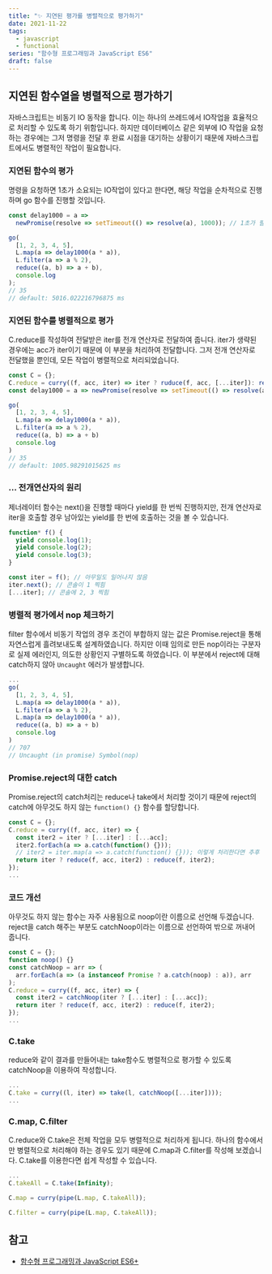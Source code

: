 ```yaml
---
title: "✨ 지연된 평가를 병렬적으로 평가하기"
date: 2021-11-22
tags:
  - javascript
  - functional
series: "함수형 프로그래밍과 JavaScript ES6"
draft: false
---
```


## 지연된 함수열을 병렬적으로 평가하기

자바스크립트는 비동기 IO 동작을 합니다. 이는 하나의 쓰레드에서 IO작업을 효율적으로 처리할 수 있도록 하기 위함입니다. 하지만 데이터베이스 같은 외부에 IO 작업을 요청하는 경우에는 그저 명령을 전달 후 완료 시점을 대기하는 상황이기 때문에 자바스크립트에서도 병렬적인 작업이 필요합니다.

### 지연된 함수의 평가

명령을 요청하면 1초가 소요되는 IO작업이 있다고 한다면, 해당 작업을 순차적으로 진행하며 go 함수를 진행할 것입니다.

```jsx
const delay1000 = a =>
  newPromise(resolve => setTimeout(() => resolve(a), 1000)); // 1초가 필요한 비동기 작업

go(
  [1, 2, 3, 4, 5],
  L.map(a => delay1000(a * a)),
  L.filter(a => a % 2),
  reduce((a, b) => a + b),
  console.log
);
// 35
// default: 5016.022216796875 ms
```

### 지연된 함수를 병렬적으로 평가

C.reduce를 작성하여 전달받은 iter를 전개 연산자로 전달하여 줍니다. iter가 생략된 경우에는 acc가 iter이기 때문에 이 부분을 처리하여 전달합니다. 그저 전개 연산자로 전달했을 뿐인데, 모든 작업이 병렬적으로 처리되었습니다.

```jsx
const C = {};
C.reduce = curry((f, acc, iter) => iter ? ruduce(f, acc, [...iter]): reduce(f, [...acc]))
const delay1000 = a => newPromise(resolve => setTimeout(() => resolve(a), 1000)) // 1초가 필요한 비동기 작업

go(
  [1, 2, 3, 4, 5],
  L.map(a => delay1000(a * a)),
  L.filter(a => a % 2),
  reduce((a, b) => a + b)
  console.log
)
// 35
// default: 1005.98291015625 ms
```

### ... 전개연산자의 원리

제너레이터 함수는 next()을 진행할 때마다 yield를 한 번씩 진행하지만, 전개 연산자로 iter을 호출할 경우 남아있는 yield를 한 번에 호출하는 것을 볼 수 있습니다.

```jsx
function* f() {
  yield console.log(1);
  yield console.log(2);
  yield console.log(3);
}

const iter = f(); // 아무일도 일어나지 않음
iter.next(); // 콘솔이 1 찍힘
[...iter]; // 콘솔에 2, 3 찍힘
```

### 병렬적 평가에서 nop 체크하기

filter 함수에서 비동기 작업의 경우 조건이 부합하지 않는 값은 Promise.reject을 통해 자연스럽게 흘려보내도록 설계하였습니다. 하지만 이때 임의로 만든 nop이라는 구분자로 실제 에러인지, 의도한 상황인지 구별하도록 하였습니다. 이 부분에서 reject에 대해 catch하지 않아 `Uncaught` 에러가 발생합니다.

```jsx
...
go(
  [1, 2, 3, 4, 5],
  L.map(a => delay1000(a * a)),
  L.filter(a => a % 2),
  L.map(a => delay1000(a * a)),
  reduce((a, b) => a + b)
  console.log
)
// 707
// Uncaught (in promise) Symbol(nop)
```

### Promise.reject의 대한 catch

Promise.reject의 catch처리는 reduce나 take에서 처리할 것이기 때문에 reject의 catch에 아무것도 하지 않는 `function() {}` 함수를 할당합니다.

```jsx
const C = {};
C.reduce = curry((f, acc, iter) => {
  const iter2 = iter ? [...iter] : [...acc];
  iter2.forEach(a => a.catch(function() {}));
  // iter2 = iter.map(a => a.catch(function() {})); 이렇게 처리한다면 추후 catch 불가능!
  return iter ? reduce(f, acc, iter2) : reduce(f, iter2);
});
...
```

### 코드 개선

아무것도 하지 않는 함수는 자주 사용됨으로 noop이란 이름으로 선언해 두겠습니다. reject을 catch 해주는 부분도 catchNoop이라는 이름으로 선언하여 밖으로 꺼내어 줍니다.

```jsx
const C = {};
function noop() {}
const catchNoop = arr => (
  arr.forEach(a => (a instanceof Promise ? a.catch(noop) : a)), arr
);
C.reduce = curry((f, acc, iter) => {
  const iter2 = catchNoop(iter ? [...iter] : [...acc]);
  return iter ? reduce(f, acc, iter2) : reduce(f, iter2);
});
...
```

### C.take

reduce와 같이 결과를 만들어내는 take함수도 병렬적으로 평가할 수 있도록 catchNoop을 이용하여 작성합니다.

```jsx
...
C.take = curry((l, iter) => take(l, catchNoop([...iter])));
...
```

### C.map, C.filter

C.reduce와 C.take은 전체 작업을 모두 병렬적으로 처리하게 됩니다. 하나의 함수에서만 병렬적으로 처리해야 하는 경우도 있기 때문에 C.map과 C.filter를 작성해 보겠습니다. C.take를 이용한다면 쉽게 작성할 수 있습니다.

```jsx
...
C.takeAll = C.take(Infinity);

C.map = curry(pipe(L.map, C.takeAll));

C.filter = curry(pipe(L.map, C.takeAll));
```

## 참고

- [함수형 프로그래밍과 JavaScript ES6+](https://www.inflearn.com/course/functional-es6)
